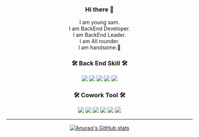 <div align="center">

### Hi there 👋

I am young sam.  
I am BackEnd Developer.   
I am BackEnd Leader.   
I am All rounder.   
I am handsome.📸   


### 🛠  Back End Skill  🛠
<img src="https://img.shields.io/badge/Larevel-FF2D20?style=flat-square&logo=Laravel&logoColor=white"/> <img src="https://img.shields.io/badge/CodeIgniter-EF4223?style=flat-square&logo=CodeIgniter&logoColor=white"/> <img src="https://img.shields.io/badge/Redis-DC382D?style=flat-square&logo=Redis&logoColor=white"/> <img src="https://img.shields.io/badge/Mysql-4479A1?style=flat-square&logo=Mysql&logoColor=white"/> <img src="https://img.shields.io/badge/MariaDB-003545?style=flat-square&logo=MariaDB&logoColor=white"/> 
  
### 🛠  Cowork Tool  🛠
<img src="https://img.shields.io/badge/Slack-4A154B?style=flat-square&logo=Slack&logoColor=white"/> <img src="https://img.shields.io/badge/Confluence-172B4D?style=flat-square&logo=Confluence&logoColor=white"/> <img src="https://img.shields.io/badge/Github-181717?style=flat-square&logo=Github&logoColor=white"/> <img src="https://img.shields.io/badge/Jira-0052CC?style=flat-square&logo=Jira&logoColor=white"/> <img src="https://img.shields.io/badge/Swagger-85EA2D?style=flat-square&logo=Swagger&logoColor=white"/> 
<img src="https://img.shields.io/badge/Postman-FF6C37?style=flat-square&logo=Postman&logoColor=white"/> 
  
---
  
[![Anurag's GitHub stats](https://github-readme-stats.vercel.app/api?username=blueloveh&count_private=true&show_icons=true&theme=dracula)](https://github.com/anuraghazra/github-readme-stats)

</div>
<!--
**blueloveh/blueloveh** is a ✨ _special_ ✨ repository because its `README.md` (this file) appears on your GitHub profile.

Here are some ideas to get you started:

- 🔭 I’m currently working on ...
- 🌱 I’m currently learning ...
- 👯 I’m looking to collaborate on ...
- 🤔 I’m looking for help with ...
- 💬 Ask me about ...
- 📫 How to reach me: ...
- 😄 Pronouns: ...
- ⚡ Fun fact: ...
-->
